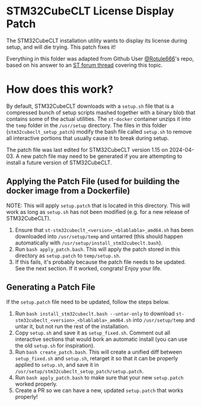 # STM32CubeCLT License Display Patch

The STM32CubeCLT installation utility wants to display its license during setup, and will die trying. This patch fixes it!

Everything in this folder was adapted from Github User [@Rotule666](https://github.com/Rotule666/stm32cubeclt-docker)'s repo, based on his answer to an [ST forum thread](https://community.st.com/t5/stm32cubeide-mcus/can-stm32cubeclt-be-installed-with-programmatically/td-p/57387) covering this topic.

# How does this work?

By default, STM32CubeCLT downloads with a `setup.sh` file that is a compressed bunch of setup scripts mashed together with a binary blob that contains some of the actual utilities. The `st-docker` container unzips it into the `temp` folder in the `/usr/setup` directory. The files in this folder (`stm32cubeclt_setup_patch`) modify the bash file called `setup.sh` to remove all interactive portions that usually cause it to break during setup.

The patch file was last edited for STM32CubeCLT version 1.15 on 2024-04-03. A new patch file may need to be generated if you are attempting to install a future version of STM32CubeCLT.

## Applying the Patch File (used for building the docker image from a Dockerfile)

NOTE: This will apply `setup.patch` that is located in this directory. This will work as long as `setup.sh` has not been modified (e.g. for a new release of STM32CubeCLT).

1. Ensure that `st-stm32cubeclt_<version>_<blablabla>_amd64.sh` has been downloaded into `/usr/setup/temp` and untarred (this should happen automatically with `/usr/setup/install_stm32cubeclt.bash`).
2. Run `bash apply_patch.bash`. This will apply the patch stored in this directory as `setup.patch` to `temp/setup.sh`.
3. If this fails, it's probably because the patch file needs to be updated. See the next section. If it worked, congrats! Enjoy your life.

## Generating a Patch File

If the `setup.patch` file need to be updated, follow the steps below.

1. Run `bash install_stm32cubeclt.bash --untar-only` to download `st-stm32cubeclt_<version>_<blablabla>_amd64.sh` into `/usr/setup/temp` and untar it, but not run the rest of the installation.
2. Copy `setup.sh` and save it as `setup_fixed.sh`. Comment out all interactive sections that would bork an automatic install (you can use the old `setup.sh` for inspiration).
3. Run `bash create_patch.bash`. This will create a unified diff between `setup_fixed.sh` and `setup.sh`, retarget it so that it can be properly applied to `setup.sh`, and save it in `/usr/setup/stm32cubeclt_setup_patch/setup.patch`.
4. Run `bash apply_patch.bash` to make sure that your new `setup.patch` worked properly.
5. Create a PR so we can have a new, updated `setup.patch` that works properly!